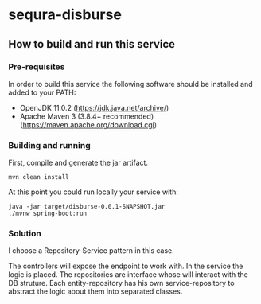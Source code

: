 # sequra-disburse

## How to build and run this service ##

### Pre-requisites ###

In order to build this service the following software should be installed and added to your PATH:

- OpenJDK 11.0.2 (<https://jdk.java.net/archive/>)
- Apache Maven 3 (3.8.4+ recommended) (<https://maven.apache.org/download.cgi>)


### Building and running ###

First, compile and generate the jar artifact.

```
mvn clean install
```

At this point you could run locally your service with:

```
java -jar target/disburse-0.0.1-SNAPSHOT.jar
./mvnw spring-boot:run
```

### Solution ###
I choose a Repository-Service pattern in this case. 

The controllers will expose the endpoint to work with.
In the service the logic is placed.
The repositories are interface whose will interact with the DB struture.
Each entity-repository has his own service-repository to abstract the logic about them into separated classes.
